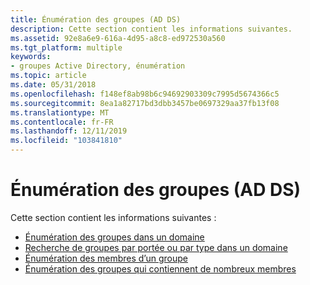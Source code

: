 ```yaml
---
title: Énumération des groupes (AD DS)
description: Cette section contient les informations suivantes.
ms.assetid: 92e8a6e9-616a-4d95-a8c8-ed972530a560
ms.tgt_platform: multiple
keywords:
- groupes Active Directory, énumération
ms.topic: article
ms.date: 05/31/2018
ms.openlocfilehash: f148ef8ab98b6c94692903309c7995d5674366c5
ms.sourcegitcommit: 8ea1a82717bd3dbb3457be0697329aa37fb13f08
ms.translationtype: MT
ms.contentlocale: fr-FR
ms.lasthandoff: 12/11/2019
ms.locfileid: "103841810"
---
```

# <a name="enumerating-groups-ad-ds"></a>Énumération des groupes (AD DS)

Cette section contient les informations suivantes :

-   [Énumération des groupes dans un domaine](enumerating-groups-in-a-domain.md)
-   [Recherche de groupes par portée ou par type dans un domaine](searching-for-groups-by-scope-or-type-in-a-domain.md)
-   [Énumération des membres d’un groupe](enumerating-members-in-a-group.md)
-   [Énumération des groupes qui contiennent de nombreux membres](enumerating-groups-that-contain-many-members.md)

 

 




